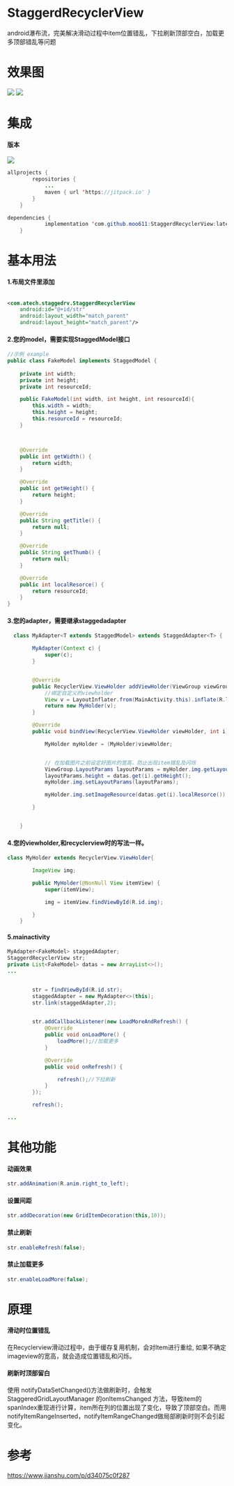 # StaggerdRecyclerView
android瀑布流，完美解决滑动过程中item位置错乱，下拉刷新顶部空白，加载更多顶部错乱等问题


# 效果图
![](https://github.com/moo611/StaggerdRecyclerView/blob/master/images/e2.gif)
![](https://github.com/moo611/StaggerdRecyclerView/blob/master/images/e3.gif)
# 集成
#### 版本
[![](https://jitpack.io/v/moo611/StaggerdRecyclerView.svg)](https://jitpack.io/#moo611/StaggerdRecyclerView)
```java
allprojects {
		repositories {
			...
			maven { url 'https://jitpack.io' }
		}
	}

dependencies {
	        implementation 'com.github.moo611:StaggerdRecyclerView:latestversion'
	}
```
# 基本用法

#### 1.布局文件里添加
```xml

<com.atech.staggedrv.StaggerdRecyclerView
    android:id="@+id/str"
    android:layout_width="match_parent"
    android:layout_height="match_parent"/>

```

#### 2.您的model，需要实现StaggedModel接口
```java
//示例 example
public class FakeModel implements StaggedModel {
 
    private int width;
    private int height;
    private int resourceId;

    public FakeModel(int width, int height, int resourceId){
        this.width = width;
        this.height = height;
        this.resourceId = resourceId;
    }



    @Override
    public int getWidth() {
        return width;
    }

    @Override
    public int getHeight() {
        return height;
    }

    @Override
    public String getTitle() {
        return null;
    }

    @Override
    public String getThumb() {
        return null;
    }

    @Override
    public int localResorce() {
        return resourceId;
    }
}

```

#### 3.您的adapter，需要继承staggedadapter
```java
  class MyAdapter<T extends StaggedModel> extends StaggedAdapter<T> {

        MyAdapter(Context c) {
            super(c);
        }


        @Override
        public RecyclerView.ViewHolder addViewHolder(ViewGroup viewGroup, int i) {
            //绑定自定义的viewholder
            View v = LayoutInflater.from(MainActivity.this).inflate(R.layout.custom_item_layout,viewGroup,false);
            return new MyHolder(v);
        }

        @Override
        public void bindView(RecyclerView.ViewHolder viewHolder, int i) {

            MyHolder myHolder = (MyHolder)viewHolder;


            // 在加载图片之前设定好图片的宽高，防止出现item错乱及闪烁
            ViewGroup.LayoutParams layoutParams = myHolder.img.getLayoutParams();
            layoutParams.height = datas.get(i).getHeight();
            myHolder.img.setLayoutParams(layoutParams);

            myHolder.img.setImageResource(datas.get(i).localResorce());

        }


    }
```
#### 4.您的viewholder,和recyclerview时的写法一样。
```java
class MyHolder extends RecyclerView.ViewHolder{

        ImageView img;

        public MyHolder(@NonNull View itemView) {
            super(itemView);

            img = itemView.findViewById(R.id.img);

        }
    }
```


#### 5.mainactivity
```java
MyAdapter<FakeModel> staggedAdapter;
StaggerdRecyclerView str;
private List<FakeModel> datas = new ArrayList<>();
...


        str = findViewById(R.id.str);
        staggedAdapter = new MyAdapter<>(this);
        str.link(staggedAdapter,2);

      
        str.addCallbackListener(new LoadMoreAndRefresh() {
            @Override
            public void onLoadMore() {
                loadMore();//加载更多
            }

            @Override
            public void onRefresh() {

                refresh();//下拉刷新
            }
        });

        refresh();

...

```
# 其他功能
#### 动画效果
```java
str.addAnimation(R.anim.right_to_left);
```

#### 设置间距
```java
str.addDecoration(new GridItemDecoration(this,10));
```

#### 禁止刷新
```java
str.enableRefresh(false);
```

#### 禁止加载更多
```java
str.enableLoadMore(false);
```

# 原理
#### 滑动时位置错乱
在Recyclerview滑动过程中，由于缓存复用机制，会对Item进行重绘, 如果不确定imageview的宽高，就会造成位置错乱和闪烁。
#### 刷新时顶部留白
使用 notifyDataSetChanged()方法做刷新时，会触发StaggeredGridLayoutManager 的onItemsChanged 方法，导致item的spanIndex重现进行计算，item所在列的位置出现了变化，导致了顶部空白。而用notifyItemRangeInserted，notifyItemRangeChanged做局部刷新时则不会引起变化。


# 参考
https://www.jianshu.com/p/d34075c0f287

